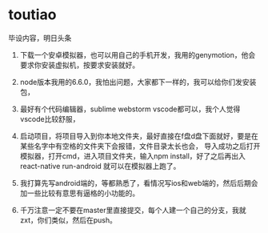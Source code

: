 # toutiao
毕设内容，明日头条

1. 下载一个安卓模拟器，也可以用自己的手机开发，我用的genymotion，他会要求你安装虚拟机，按要求安装就好。


2. node版本我用的6.6.0，我怕出问题，大家都下一样的，我可以给你们发安装包，


3. 最好有个代码编辑器，sublime webstorm vscode都可以，我个人觉得vscode比较舒服，


4. 启动项目，将项目导入到你本地文件夹，最好直接在f盘d盘下面就好，要是在某些名字中有空格的文件夹下会报错，文件目录太长也会，
导入成功之后打开模拟器，打开cmd，进入项目文件夹，输入npm install，好了之后再出入react-native run-android 就可以在模拟器上跑了。


5. 我打算先写android端的，等都熟悉了，看情况写ios和web端的，然后后期会加一些比较有意思有逼格的小功能的。

6. 千万注意一定不要在master里直接提交，每个人建一个自己的分支，我就zxt，你们类似，然后在push。
